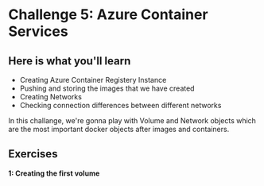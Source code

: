# Challenge 5: Azure Container Services

## Here is what you'll learn

- Creating Azure Container Registery Instance
- Pushing and storing the images that we have created
- Creating Networks
- Checking connection differences between different networks

In this challange, we're gonna play with Volume and Network objects which are the most important docker objects after images and containers. 


## Exercises


**1: Creating the first volume**